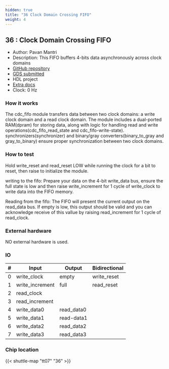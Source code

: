 ```yaml
---
hidden: true
title: "36 Clock Domain Crossing FIFO"
weight: 4
---
```


## 36 : Clock Domain Crossing FIFO

* Author: Pavan Mantri
* Description: This FIFO buffers 4-bits data asynchronously across clock domains
* [GitHub repository](https://github.com/Pa1mantri/tt07_cdc_fifo)
* [GDS submitted](https://github.com/Pa1mantri/tt07_cdc_fifo/actions/runs/9317048642)
* HDL project
* [Extra docs]()
* Clock: 0 Hz

<!---

This file is used to generate your project datasheet. Please fill in the information below and delete any unused
sections.

You can also include images in this folder and reference them in the markdown. Each image must be less than
512 kb in size, and the combined size of all images must be less than 1 MB.
-->


### How it works

The cdc_fifo module transfers data between two clock domains: a write clock domain and a read clock domain. The module includes a dual-ported RAM(dpram) for storing data, along with logic for handling read and write operations(cdc_fifo_read_state and cdc_fifo-write-state). synchronizers(synchronizer) and binary/gray converters(binary_to_gray and gray_to_binary) ensure proper synchronization between two clock domains.

### How to test

Hold write_reset and read_reset LOW while running the clock for a bit to reset, then raise to initialize the module.

writing to the fifo: Prepare your data on the 4-bit write_data bus, ensure the full state is low and then raise write_increment for 1 cycle of write_clock to write data into the FIFO memory.

Reading from the fifo: The FIFO will present the current output on the read_data bus. If empty is low, this output should be valid and you can acknowledge receive of this vallue by raising read_increment for 1 cycle of read_clock.

### External hardware

NO external hardware is used.


### IO

| #             | Input    | Output   | Bidirectional   |
| ------------- | -------- | -------- | --------------- |
| 0 | write_clock  | empty  | write_reset        |
| 1 | write_increment  | full  | read_reset        |
| 2 | read_clock  |   |         |
| 3 | read_increment  |   |         |
| 4 | write_data0  | read_data0  |         |
| 5 | write_data1  | read-data1  |         |
| 6 | write_data2  | read_data2  |         |
| 7 | write_data3  | read_data3  |         |


### Chip location

{{< shuttle-map "tt07" "36" >}}
